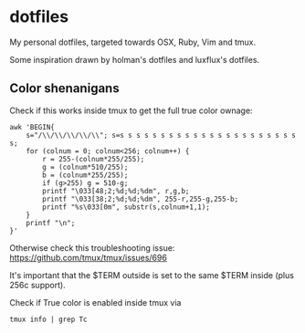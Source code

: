 # dotfiles

My personal dotfiles, targeted towards OSX, Ruby, Vim and tmux.

Some inspiration drawn by holman's dotfiles and luxflux's dotfiles.

## Color shenanigans

Check if this works inside tmux to get the full true color ownage:

```
awk 'BEGIN{
    s="/\\/\\/\\/\\/\\"; s=s s s s s s s s s s s s s s s s s s s s s s s;
    for (colnum = 0; colnum<256; colnum++) {
        r = 255-(colnum*255/255);
        g = (colnum*510/255);
        b = (colnum*255/255);
        if (g>255) g = 510-g;
        printf "\033[48;2;%d;%d;%dm", r,g,b;
        printf "\033[38;2;%d;%d;%dm", 255-r,255-g,255-b;
        printf "%s\033[0m", substr(s,colnum+1,1);
    }
    printf "\n";
}'
```

Otherwise check this troubleshooting issue: https://github.com/tmux/tmux/issues/696

It's important that the $TERM outside is set to the same $TERM inside (plus 256c support).

Check if True color is enabled inside tmux via

`tmux info | grep Tc`
